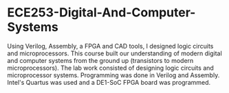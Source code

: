# ECE253-Digital-And-Computer-Systems

Using Verilog, Assembly, a FPGA and CAD tools, I designed logic circuits and microprocessors. This course built our understanding of modern digital and computer systems from the ground up (transistors to modern microprocessors). The lab work consisted of designing logic circuits and microprocessor systems. Programming was done in Verilog and Assembly. Intel's Quartus was used and a DE1-SoC FPGA board was programmed.

